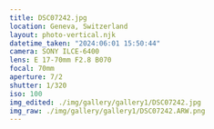 ```yaml
---
title: DSC07242.jpg
location: Geneva, Switzerland
layout: photo-vertical.njk
datetime_taken: "2024:06:01 15:50:44"
camera: SONY ILCE-6400
lens: E 17-70mm F2.8 B070
focal: 70mm
aperture: 7/2
shutter: 1/320
iso: 100
img_edited: ./img/gallery/gallery1/DSC07242.jpg
img_raw: ./img/gallery/gallery1/DSC07242.ARW.png
---
```

